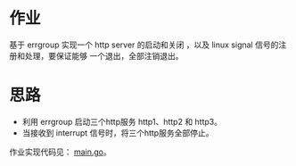 # 作业
基于 errgroup 实现一个 http server 的启动和关闭 ，以及 linux signal 信号的注册和处理，要保证能够 一个退出，全部注销退出。
# 思路
- 利用 errgroup 启动三个http服务 http1、http2 和 http3。
- 当接收到 interrupt 信号时，将三个http服务全部停止。

作业实现代码见： [main.go](https://github.com/qihonggang/Go-000/blob/main/Week03/main.go)。